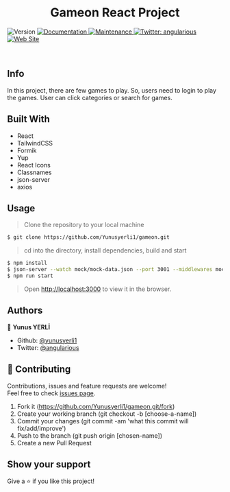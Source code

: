 <h1 align="center">Gameon React Project</h1>
<p>
  <img alt="Version" src="https://img.shields.io/badge/version-1.0.0-blue.svg?cacheSeconds=2592000" />
  <a href="https://github.com/yunusyerli1/gameon/blob/master/gameon/README.md" target="_blank">
    <img alt="Documentation" src="https://img.shields.io/badge/documentation-yes-brightgreen.svg" />
  </a>
  <a href="https://github.com/yunusyerli1/gameon/blob/master/gameon" target="_blank">
    <img alt="Maintenance" src="https://img.shields.io/badge/Maintained%3F-yes-green.svg" />
  </a>
  <a href="https://twitter.com/angularious" target="_blank">
    <img alt="Twitter: angularious" src="https://img.shields.io/twitter/url?style=social&url=https%3A%2F%2Ftwitter.com%2Fangularious" />
  </a>
  <a href="https://github.com/yunusyerli1/gameon" target="_blank">
    <img alt="Web Site" src="https://res.cloudinary.com/yerli/image/upload/v1680526424/Project/games_syb9ll.png" />
  </a>
</p>


<br>

## Info
In this project, there are few games to play. So, users need to login to play the games. User can click categories or search for games.

## Built With

- React
- TailwindCSS
- Formik
- Yup
- React Icons
- Classnames
- json-server
- axios




## Usage

> Clone the repository to your local machine

```sh
$ git clone https://github.com/Yunusyerli1/gameon.git
```

> cd into the directory, install dependencies, build and start

```sh
$ npm install
$ json-server --watch mock/mock-data.json --port 3001 --middlewares mock/mock-api.js
$ npm run start
```

> Open [http://localhost:3000](http://localhost:3000) to view it in the browser.

## Authors

👤 **Yunus YERLİ**

- Github: [@yunusyerli1](https://github.com/Yunusyerli1)
- Twitter: [@angularious](https://twitter.com/angularious)

## 🤝 Contributing

Contributions, issues and feature requests are welcome!<br />Feel free to check [issues page](https://github.com/Yunusyerli1/gameon/issues).

1. Fork it (https://github.com/Yunusyerli1/gameon.git/fork)
2. Create your working branch (git checkout -b [choose-a-name])
3. Commit your changes (git commit -am 'what this commit will fix/add/improve')
4. Push to the branch (git push origin [chosen-name])
5. Create a new Pull Request

## Show your support

Give a ⭐️ if you like this project!

